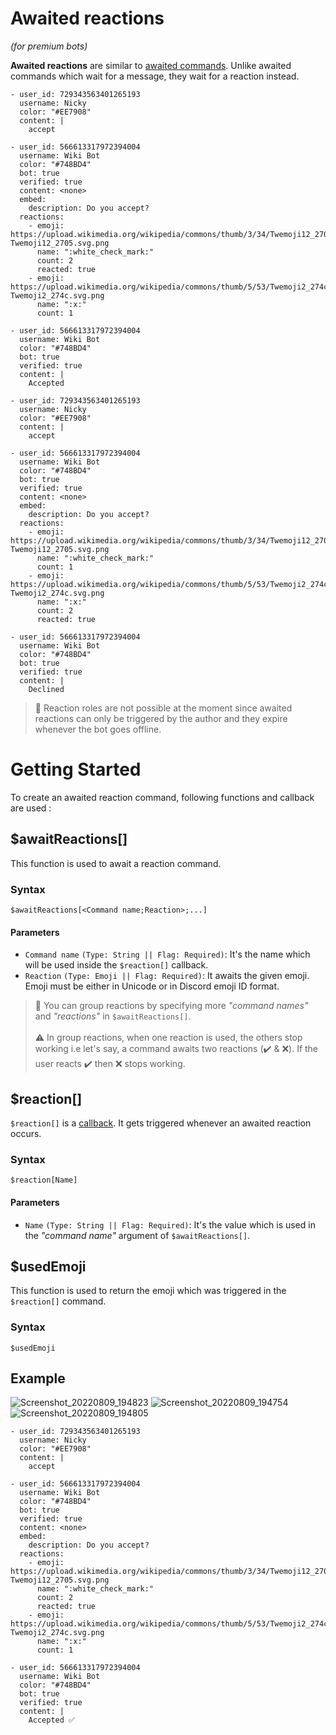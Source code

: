 # Awaited reactions
*(for premium bots)*

**Awaited reactions** are similar to [awaited commands](../guides/awaitedCommands.md). Unlike awaited commands which wait for a message, they wait for a reaction instead. 

``` discord yaml
- user_id: 729343563401265193
  username: Nicky
  color: "#EE7908"
  content: |
    accept

- user_id: 566613317972394004
  username: Wiki Bot
  color: "#748BD4"
  bot: true
  verified: true
  content: <none>
  embed:
    description: Do you accept?
  reactions:
    - emoji: https://upload.wikimedia.org/wikipedia/commons/thumb/3/34/Twemoji12_2705.svg/640px-Twemoji12_2705.svg.png
      name: ":white_check_mark:"
      count: 2
      reacted: true
    - emoji: https://upload.wikimedia.org/wikipedia/commons/thumb/5/53/Twemoji2_274c.svg/640px-Twemoji2_274c.svg.png
      name: ":x:"
      count: 1

- user_id: 566613317972394004
  username: Wiki Bot
  color: "#748BD4"
  bot: true
  verified: true
  content: |
    Accepted

- user_id: 729343563401265193
  username: Nicky
  color: "#EE7908"
  content: |
    accept

- user_id: 566613317972394004
  username: Wiki Bot
  color: "#748BD4"
  bot: true
  verified: true
  content: <none>
  embed:
    description: Do you accept?
  reactions:
    - emoji: https://upload.wikimedia.org/wikipedia/commons/thumb/3/34/Twemoji12_2705.svg/640px-Twemoji12_2705.svg.png
      name: ":white_check_mark:"
      count: 1
    - emoji: https://upload.wikimedia.org/wikipedia/commons/thumb/5/53/Twemoji2_274c.svg/640px-Twemoji2_274c.svg.png
      name: ":x:"
      count: 2
      reacted: true

- user_id: 566613317972394004
  username: Wiki Bot
  color: "#748BD4"
  bot: true
  verified: true
  content: |
    Declined
```

> 📝 Reaction roles are not possible at the moment since awaited reactions can only be triggered by the author and they expire whenever the bot goes offline.

# Getting Started
To create an awaited reaction command, following functions and callback are used :

## $awaitReactions[]
This function is used to await a reaction command.

### Syntax
```
$awaitReactions[<Command name;Reaction>;...]
```

#### Parameters
- `Command name` `(Type: String || Flag: Required)`: It's the name which will be used inside the `$reaction[]` callback.
- `Reaction` `(Type: Emoji || Flag: Required)`: It awaits the given emoji. Emoji must be either in Unicode or in Discord emoji ID format.


> 📝 You can group reactions by specifying more *"command names"* and *"reactions"* in `$awaitReactions[]`.\
\
> ⚠️ In group reactions, when one reaction is used, the others stop working i.e let's say, a command awaits two reactions (✔️ & ❌). If the user reacts ✔️ then ❌ stops working.

## $reaction[]
`$reaction[]` is a [callback](../callbacks/introduction.md). It gets triggered whenever an awaited reaction occurs.

### Syntax
```
$reaction[Name]
```

#### Parameters
- `Name` `(Type: String || Flag: Required)`: It's the value which is used in the *"command name"* argument of `$awaitReactions[]`.

## $usedEmoji
This function is used to return the emoji which was triggered in the `$reaction[]` command.

### Syntax
```
$usedEmoji
```

## Example
![Screenshot_20220809_194823](https://user-images.githubusercontent.com/95774950/183701101-550bf56c-3cd2-4511-bc03-8f8398fe4d8b.png)
![Screenshot_20220809_194754](https://user-images.githubusercontent.com/95774950/183701030-c82a8744-9dff-4ad9-83b5-2aa64f45cc59.png)
![Screenshot_20220809_194805](https://user-images.githubusercontent.com/95774950/183701074-395c4770-8439-4441-a0ad-5c69ae9cded4.png)

``` discord yaml
- user_id: 729343563401265193
  username: Nicky
  color: "#EE7908"
  content: |
    accept

- user_id: 566613317972394004
  username: Wiki Bot
  color: "#748BD4"
  bot: true
  verified: true
  content: <none>
  embed:
    description: Do you accept?
  reactions:
    - emoji: https://upload.wikimedia.org/wikipedia/commons/thumb/3/34/Twemoji12_2705.svg/640px-Twemoji12_2705.svg.png
      name: ":white_check_mark:"
      count: 2
      reacted: true
    - emoji: https://upload.wikimedia.org/wikipedia/commons/thumb/5/53/Twemoji2_274c.svg/640px-Twemoji2_274c.svg.png
      name: ":x:"
      count: 1

- user_id: 566613317972394004
  username: Wiki Bot
  color: "#748BD4"
  bot: true
  verified: true
  content: |
    Accepted ✅
```
